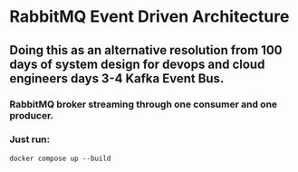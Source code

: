 # RabbitMQ Event Driven Architecture

## Doing this as an alternative resolution from 100 days of system design for devops and cloud engineers days 3-4 Kafka Event Bus.

### RabbitMQ broker streaming through one consumer and one producer.

### Just run:
```
docker compose up --build
```